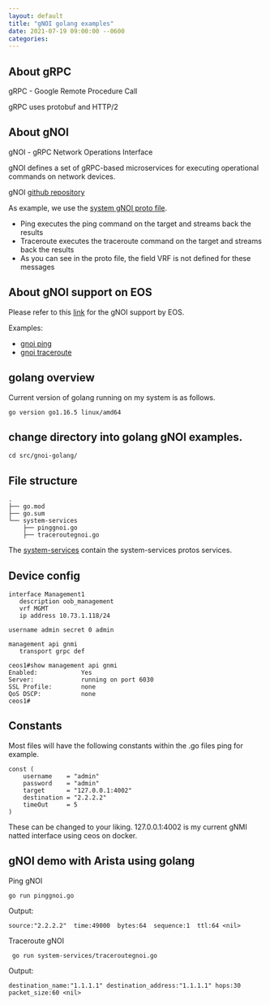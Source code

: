 ```yaml
---
layout: default
title: "gNOI golang examples"
date: 2021-07-19 09:00:00 --0600
categories:
---
```


## About gRPC

gRPC - Google Remote Procedure Call

gRPC uses protobuf and HTTP/2

## About gNOI

gNOI - gRPC Network Operations Interface

gNOI defines a set of gRPC-based microservices for executing operational commands on network devices.

gNOI [github repository](https://github.com/openconfig/gnoi)

As example, we use the [system gNOI proto file](https://github.com/openconfig/gnoi/blob/master/system/system.proto).

- Ping executes the ping command on the target and streams back the results
- Traceroute executes the traceroute command on the target and streams back the results
- As you can see in the proto file, the field VRF is not defined for these messages


## About gNOI support on EOS

Please refer to this [link](https://eos.arista.com/eos-4-24-2f/gnoi/) for the gNOI support by EOS.

Examples:

- [gnoi ping](https://eos.arista.com/eos-4-22-1f/gnoi-ping/)
- [gnoi traceroute](https://eos.arista.com/eos-4-22-1f/gnoi-traceroute/)

## golang overview 

Current version of golang running on my system is as follows.

```shell
go version go1.16.5 linux/amd64
```

## change directory into golang gNOI examples.

```shell
cd src/gnoi-golang/
```

## File structure 

```
.
├── go.mod
├── go.sum
└── system-services
    ├── pinggnoi.go
    ├── traceroutegnoi.go
```

The [system-services](https://github.com/openconfig/gnoi/tree/master/system) contain the system-services protos services.

## Device config

```shell
interface Management1
   description oob_management
   vrf MGMT
   ip address 10.73.1.118/24

username admin secret 0 admin

management api gnmi
   transport grpc def
```

```shell
ceos1#show management api gnmi
Enabled:            Yes
Server:             running on port 6030
SSL Profile:        none
QoS DSCP:           none
ceos1#
```

## Constants

Most files will have the following constants within the .go files ping for example.

```golang
const (
	username    = "admin"
	password    = "admin"
	target      = "127.0.0.1:4002"
	destination = "2.2.2.2"
	timeOut     = 5
)
```

These can be changed to your liking.  127.0.0.1:4002 is my current gNMI natted interface using ceos on docker. 

## gNOI demo with Arista using golang

Ping gNOI
```shell
go run pinggnoi.go 
```

Output:

```shell
source:"2.2.2.2"  time:49000  bytes:64  sequence:1  ttl:64 <nil>
```

Traceroute gNOI
```shell
 go run system-services/traceroutegnoi.go
```

Output:

```shell
destination_name:"1.1.1.1" destination_address:"1.1.1.1" hops:30 packet_size:60 <nil>
```
